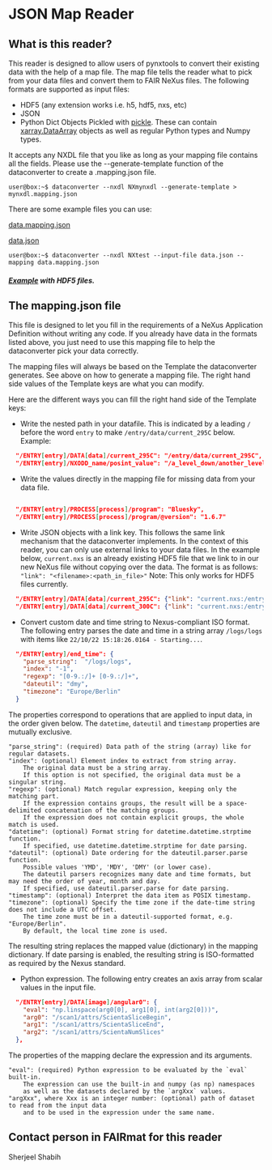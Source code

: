 # JSON Map Reader

## What is this reader?

This reader is designed to allow users of pynxtools to convert their existing data with the help of a map file. The map file tells the reader what to pick from your data files and convert them to FAIR NeXus files. The following formats are supported as input files:
* HDF5 (any extension works i.e. h5, hdf5, nxs, etc)
* JSON
* Python Dict Objects Pickled with [pickle](https://docs.python.org/3/library/pickle.html). These can contain [xarray.DataArray](https://docs.xarray.dev/en/stable/generated/xarray.DataArray.html) objects as well as regular Python types and Numpy types.

It accepts any NXDL file that you like as long as your mapping file contains all the fields.
Please use the --generate-template function of the dataconverter to create a .mapping.json file.

```console
user@box:~$ dataconverter --nxdl NXmynxdl --generate-template > mynxdl.mapping.json
```

There are some example files you can use:

[data.mapping.json](/tests/data/dataconverter/readers/json_map/data.mapping.json)

[data.json](/tests/data/dataconverter/readers/json_map/data.json)

```console
user@box:~$ dataconverter --nxdl NXtest --input-file data.json --mapping data.mapping.json
```

##### [Example](/examples/json_map/) with HDF5 files.

## The mapping.json file

This file is designed to let you fill in the requirements of a NeXus Application Definition without writing any code. If you already have data in the formats listed above, you just need to use this mapping file to help the dataconverter pick your data correctly.

The mapping files will always be based on the Template the dataconverter generates. See above on how to generate a mapping file.
The right hand side values of the Template keys are what you can modify.

Here are the different ways you can fill the right hand side of the Template keys:
* Write the nested path in your datafile. This is indicated by a leading `/` before the word `entry` to make `/entry/data/current_295C` below. 
Example:

```json
  "/ENTRY[entry]/DATA[data]/current_295C": "/entry/data/current_295C",
  "/ENTRY[entry]/NXODD_name/posint_value": "/a_level_down/another_level_down/posint_value",
```

* Write the values directly in the mapping file for missing data from your data file. 

```json

  "/ENTRY[entry]/PROCESS[process]/program": "Bluesky",
  "/ENTRY[entry]/PROCESS[process]/program/@version": "1.6.7"
```

* Write JSON objects with a link key. This follows the same link mechanism that the dataconverter implements. In the context of this reader, you can only use external links to your data files. In the example below, `current.nxs` is an already existing HDF5 file that we link to in our new NeXus file without copying over the data. The format is as follows: 
`"link": "<filename>:<path_in_file>"`
Note: This only works for HDF5 files currently.

```json
  "/ENTRY[entry]/DATA[data]/current_295C": {"link": "current.nxs:/entry/data/current_295C"},
  "/ENTRY[entry]/DATA[data]/current_300C": {"link": "current.nxs:/entry/data/current_300C"},
```

* Convert custom date and time string to Nexus-compliant ISO format. 
The following entry parses the date and time in a string array `/logs/logs` 
with items like `22/10/22 15:18:26.0164 - Starting...`. 

```json
  "/ENTRY[entry]/end_time": {
    "parse_string":  "/logs/logs",
    "index": "-1",
    "regexp": "[0-9.:/]+ [0-9.:/]+",
    "dateutil": "dmy",
    "timezone": "Europe/Berlin"
  }
```

The properties correspond to operations that are applied to input data, in the order given below.
The `datetime`, `dateutil` and `timestamp` properties are mutually exclusive.

    "parse_string": (required) Data path of the string (array) like for regular datasets.
    "index": (optional) Element index to extract from string array.
        The original data must be a string array.
        If this option is not specified, the original data must be a singular string.
    "regexp": (optional) Match regular expression, keeping only the matching part.
        If the expression contains groups, the result will be a space-delimited concatenation of the matching groups.
        If the expression does not contain explicit groups, the whole match is used.
    "datetime": (optional) Format string for datetime.datetime.strptime function.
        If specified, use datetime.datetime.strptime for date parsing.
    "dateutil": (optional) Date ordering for the dateutil.parser.parse function.
        Possible values 'YMD', 'MDY', 'DMY' (or lower case).
        The dateutil parsers recognizes many date and time formats, but may need the order of year, month and day.
        If specified, use dateutil.parser.parse for date parsing.
    "timestamp": (optional) Interpret the data item as POSIX timestamp.
    "timezone": (optional) Specify the time zone if the date-time string does not include a UTC offset.
        The time zone must be in a dateutil-supported format, e.g. "Europe/Berlin".
        By default, the local time zone is used.

The resulting string replaces the mapped value (dictionary) in the mapping dictionary.
If date parsing is enabled, the resulting string is ISO-formatted as required by the Nexus standard.

* Python expression.
The following entry creates an axis array from scalar values in the input file.

```json
  "/ENTRY[entry]/DATA[image]/angular0": {
    "eval": "np.linspace(arg0[0], arg1[0], int(arg2[0]))",
    "arg0": "/scan1/attrs/ScientaSliceBegin",
    "arg1": "/scan1/attrs/ScientaSliceEnd",
    "arg2": "/scan1/attrs/ScientaNumSlices"
  },
```

The properties of the mapping declare the expression and its arguments.

    "eval": (required) Python expression to be evaluated by the `eval` built-in.
        The expression can use the built-in and numpy (as np) namespaces
        as well as the datasets declared by the `argXxx` values.
    "argXxx", where Xxx is an integer number: (optional) path of dataset to read from the input data
        and to be used in the expression under the same name.

## Contact person in FAIRmat for this reader
Sherjeel Shabih
